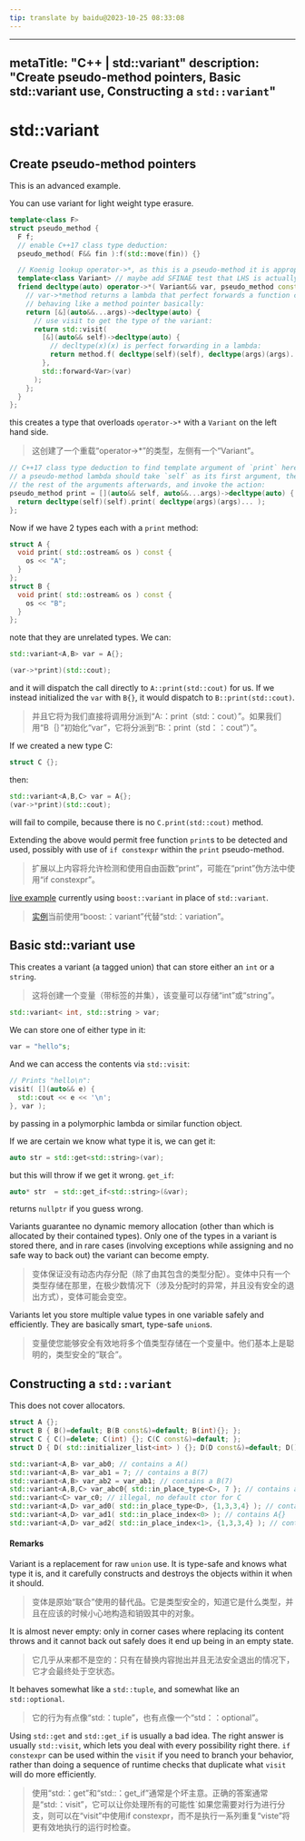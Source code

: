 ```yaml
---
tip: translate by baidu@2023-10-25 08:33:08
---
```

---
metaTitle: "C++ | std::variant"
description: "Create pseudo-method pointers, Basic std::variant use, Constructing a `std::variant`"
---

# std::variant



## Create pseudo-method pointers


This is an advanced example.

You can use variant for light weight type erasure.

```cpp
template<class F>
struct pseudo_method {
  F f;
  // enable C++17 class type deduction:
  pseudo_method( F&& fin ):f(std::move(fin)) {}

  // Koenig lookup operator->*, as this is a pseudo-method it is appropriate:
  template<class Variant> // maybe add SFINAE test that LHS is actually a variant.
  friend decltype(auto) operator->*( Variant&& var, pseudo_method const& method ) {
    // var->*method returns a lambda that perfect forwards a function call,
    // behaving like a method pointer basically:
    return [&](auto&&...args)->decltype(auto) {
      // use visit to get the type of the variant:
      return std::visit(
        [&](auto&& self)->decltype(auto) {
          // decltype(x)(x) is perfect forwarding in a lambda:
          return method.f( decltype(self)(self), decltype(args)(args)... );
        },
        std::forward<Var>(var)
      );
    };
  }
};

```


this creates a type that overloads `operator->*` with a `Variant` on the left hand side.

> 这创建了一个重载“operator->*”的类型，左侧有一个“Variant”。

```cpp
// C++17 class type deduction to find template argument of `print` here.
// a pseudo-method lambda should take `self` as its first argument, then
// the rest of the arguments afterwards, and invoke the action:
pseudo_method print = [](auto&& self, auto&&...args)->decltype(auto) {
  return decltype(self)(self).print( decltype(args)(args)... );
};

```

Now if we have 2 types each with a `print` method:

```cpp
struct A {
  void print( std::ostream& os ) const {
    os << "A";
  }
};
struct B {
  void print( std::ostream& os ) const {
    os << "B";
  }
};

```

note that they are unrelated types.  We can:

```cpp
std::variant<A,B> var = A{};

(var->*print)(std::cout);

```


and it will dispatch the call directly to `A::print(std::cout)` for us.  If we instead initialized the `var` with `B{}`, it would dispatch to `B::print(std::cout)`.

> 并且它将为我们直接将调用分派到“A:：print（std:：cout）”。如果我们用“B｛｝”初始化“var”，它将分派到“B:：print（std：：cout”）”。

If we created a new type C:

```cpp
struct C {};

```

then:

```cpp
std::variant<A,B,C> var = A{};
(var->*print)(std::cout);

```

will fail to compile, because there is no `C.print(std::cout)` method.


Extending the above would permit free function `print`s to be detected and used, possibly with use of `if constexpr` within the `print` pseudo-method.

> 扩展以上内容将允许检测和使用自由函数“print”，可能在“print”伪方法中使用“if constexpr”。


[live example](http://coliru.stacked-crooked.com/a/57f29d8406ad7b51) currently using `boost::variant` in place of `std::variant`.

> [实例](http://coliru.stacked-crooked.com/a/57f29d8406ad7b51)当前使用“boost:：variant”代替“std:：variation”。



## Basic std::variant use



This creates a variant (a tagged union) that can store either an `int` or a `string`.

> 这将创建一个变量（带标签的并集），该变量可以存储“int”或“string”。

```cpp
std::variant< int, std::string > var;

```

We can store one of either type in it:

```cpp
var = "hello"s;

```

And we can access the contents via `std::visit`:

```cpp
// Prints "hello\n":
visit( [](auto&& e) {
  std::cout << e << '\n';
}, var );

```

by passing in a polymorphic lambda or similar function object.

If we are certain we know what type it is, we can get it:

```cpp
auto str = std::get<std::string>(var);

```

but this will throw if we get it wrong.  `get_if`:

```cpp
auto* str  = std::get_if<std::string>(&var);

```

returns `nullptr` if you guess wrong.


Variants guarantee no dynamic memory allocation (other than which is allocated by their contained types).  Only one of the types in a variant is stored there, and in rare cases (involving exceptions while assigning and no safe way to back out) the variant can become empty.

> 变体保证没有动态内存分配（除了由其包含的类型分配）。变体中只有一个类型存储在那里，在极少数情况下（涉及分配时的异常，并且没有安全的退出方式），变体可能会变空。


Variants let you store multiple value types in one variable safely and efficiently.  They are basically smart, type-safe `union`s.

> 变量使您能够安全有效地将多个值类型存储在一个变量中。他们基本上是聪明的，类型安全的“联合”。



## Constructing a `std::variant`


This does not cover allocators.

```cpp
struct A {};
struct B { B()=default; B(B const&)=default; B(int){}; };
struct C { C()=delete; C(int) {}; C(C const&)=default; };
struct D { D( std::initializer_list<int> ) {}; D(D const&)=default; D()=default; };

std::variant<A,B> var_ab0; // contains a A()
std::variant<A,B> var_ab1 = 7; // contains a B(7)
std::variant<A,B> var_ab2 = var_ab1; // contains a B(7)
std::variant<A,B,C> var_abc0{ std::in_place_type<C>, 7 }; // contains a C(7)
std::variant<C> var_c0; // illegal, no default ctor for C
std::variant<A,D> var_ad0( std::in_place_type<D>, {1,3,3,4} ); // contains D{1,3,3,4}
std::variant<A,D> var_ad1( std::in_place_index<0> ); // contains A{}
std::variant<A,D> var_ad2( std::in_place_index<1>, {1,3,3,4} ); // contains D{1,3,3,4}

```



#### Remarks



Variant is a replacement for raw `union` use.  It is type-safe and knows what type it is, and it carefully constructs and destroys the objects within it when it should.

> 变体是原始“联合”使用的替代品。它是类型安全的，知道它是什么类型，并且在应该的时候小心地构造和销毁其中的对象。


It is almost never empty: only in corner cases where replacing its content throws and it cannot back out safely does it end up being in an empty state.

> 它几乎从来都不是空的：只有在替换内容抛出并且无法安全退出的情况下，它才会最终处于空状态。


It behaves somewhat like a `std::tuple`, and somewhat like an `std::optional`.

> 它的行为有点像“std:：tuple”，也有点像一个“std：：optional”。


Using `std::get` and `std::get_if` is usually a bad idea.  The right answer is usually `std::visit`, which lets you deal with every possibility right there.  `if constexpr` can be used within the `visit` if you need to branch your behavior, rather than doing a sequence of runtime checks that duplicate what `visit` will do more efficiently.

> 使用“std:：get”和“std::：get_if”通常是个坏主意。正确的答案通常是“std:：visit”，它可以让你处理所有的可能性`如果您需要对行为进行分支，则可以在“visit”中使用if constexpr，而不是执行一系列重复“viste”将更有效地执行的运行时检查。

